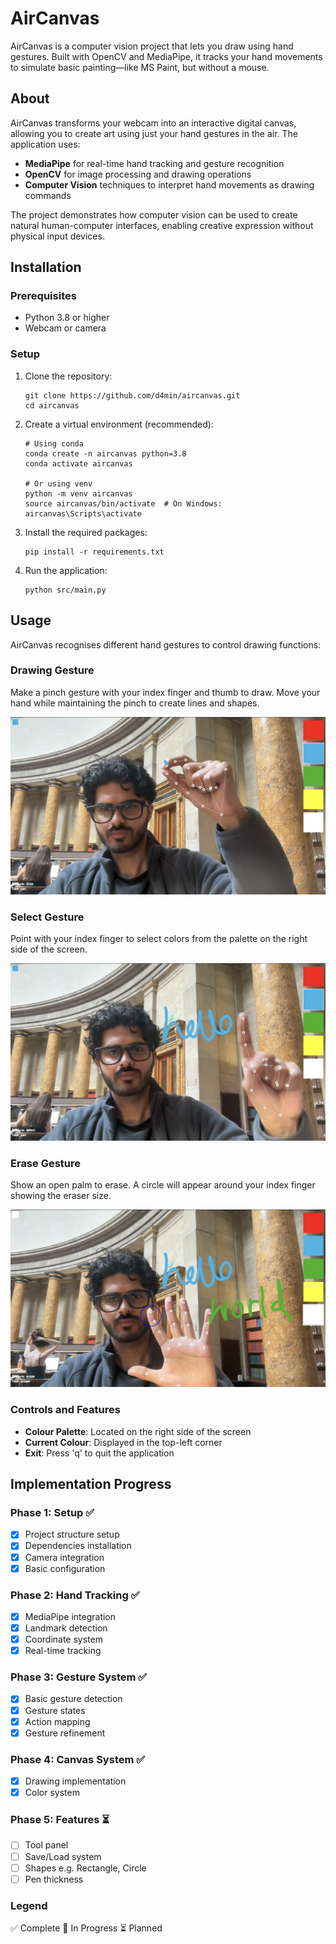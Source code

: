# AirCanvas
AirCanvas is a computer vision project that lets you draw using hand gestures. Built with OpenCV and MediaPipe, it tracks your hand movements to simulate basic painting—like MS Paint, but without a mouse.

## About

AirCanvas transforms your webcam into an interactive digital canvas, allowing you to create art using just your hand gestures in the air. The application uses:

- **MediaPipe** for real-time hand tracking and gesture recognition
- **OpenCV** for image processing and drawing operations
- **Computer Vision** techniques to interpret hand movements as drawing commands

The project demonstrates how computer vision can be used to create natural human-computer interfaces, enabling creative expression without physical input devices.

## Installation

### Prerequisites
- Python 3.8 or higher
- Webcam or camera

### Setup
1. Clone the repository:
   ```
   git clone https://github.com/d4min/aircanvas.git
   cd aircanvas
   ```

2. Create a virtual environment (recommended):
   ```
   # Using conda
   conda create -n aircanvas python=3.8
   conda activate aircanvas
   
   # Or using venv
   python -m venv aircanvas
   source aircanvas/bin/activate  # On Windows: aircanvas\Scripts\activate
   ```

3. Install the required packages:
   ```
   pip install -r requirements.txt
   ```

4. Run the application:
   ```
   python src/main.py
   ```
## Usage

AirCanvas recognises different hand gestures to control drawing functions:

### Drawing Gesture

Make a pinch gesture with your index finger and thumb to draw. Move your hand while maintaining the pinch to create lines and shapes.

![Demonstration of Pinch Gesture](images/pinch.png)

### Select Gesture

Point with your index finger to select colors from the palette on the right side of the screen.

![Demonstration of Select Gesture](images/select.png)


### Erase Gesture

Show an open palm to erase. A circle will appear around your index finger showing the eraser size.

![Demonstration of Erase Gesture](images/erase.png)


### Controls and Features
- **Colour Palette**: Located on the right side of the screen
- **Current Colour**: Displayed in the top-left corner
- **Exit**: Press 'q' to quit the application

## Implementation Progress

### Phase 1: Setup ✅
- [x] Project structure setup
- [x] Dependencies installation
- [x] Camera integration
- [x] Basic configuration

### Phase 2: Hand Tracking ✅
- [x] MediaPipe integration
- [x] Landmark detection
- [x] Coordinate system
- [x] Real-time tracking

### Phase 3: Gesture System ✅
- [x] Basic gesture detection
- [x] Gesture states
- [x] Action mapping
- [x] Gesture refinement

### Phase 4: Canvas System ✅
- [x] Drawing implementation
- [x] Color system

### Phase 5: Features ⏳
- [ ] Tool panel
- [ ] Save/Load system
- [ ] Shapes e.g. Rectangle, Circle
- [ ] Pen thickness

### Legend
✅ Complete
🔄 In Progress
⏳ Planned
